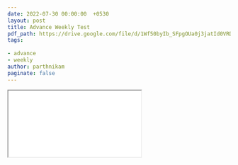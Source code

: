 ```yaml
---
date: 2022-07-30 00:00:00  +0530
layout: post
title: Advance Weekly Test
pdf_path: https://drive.google.com/file/d/1Wf50byIb_SFpgOUa0j3jatId0VRDOPjb/preview?usp=sharing
tags: 
 
- advance
- weekly
author: parthnikam
paginate: false
---
```


<iframe class="embed-pdf" src="{{ page.pdf_path }}#toolbar=0" seamless="seamless" scrolling="no" style="overflow:hidden"></iframe>
